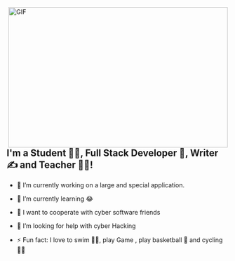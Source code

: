 <img align="right" alt="GIF" src="https://github.com/abhisheknaiidu/abhisheknaiidu/blob/master/code.gif?raw=true" width="500" height="320" />

## I'm a Student 👨‍🎓, Full Stack Developer 🚀, Writer ✍ and Teacher 👨‍🎓!
- 🔭 I’m currently working on a large and special application.
- 🌱 I’m currently learning 😂
- 👯 I want to cooperate with cyber software friends

- 🤔 I’m looking for help with  cyber Hacking

- ⚡ Fun fact: I love to swim 🏊‍♀️, play Game , play basketball 🏀 and cycling 🚴‍♀️
